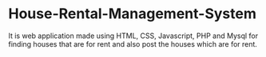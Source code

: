 # House-Rental-Management-System
It is web application made using HTML, CSS, Javascript, PHP and Mysql for finding houses that are for rent and also post the houses which are for rent.

